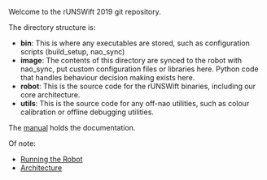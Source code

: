Welcome to the rUNSWift 2019 git repository.

The directory structure is:

* **bin**:
    This is where any executables are stored, such as configuration scripts (build_setup, nao_sync)
* **image**:
    The contents of this directory are synced to the robot with nao_sync, put custom configuration files
    or libraries here. Python code that handles behaviour decision making exists here.
* **robot**:
    This is the source code for the rUNSWift binaries, including our core architecture.
* **utils**:
    This is the source code for any off-nao utilities, such as colour
    calibration or offline debugging utilities.

The [manual](https://unswcomputing.github.io/rUNSWift-Manual/index.html) holds the documentation.

Of note:

* [Running the Robot](https://unswcomputing.github.io/rUNSWift-Manual/running/index.html)
* [Architecture](https://unswcomputing.github.io/rUNSWift-Manual/architecture.html)
